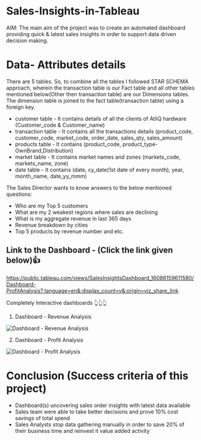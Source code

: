 # Sales-Insights-in-Tableau

AIM: The main aim of the project was to create an automated dashboard providing quick & latest sales insights in order to support data driven decision making.

# Data- Attributes details
There are 5 tables. So, to combine all the tables I followed STAR SCHEMA approach, wherein the transaction table is our Fact table and all other tables mentioned below(Other then transaction table) are our Dimensions tables. The dimension table is joined to the fact table(transaction table) using a foreign key.
- customer table - It contains details of all the clients of AtliQ hardware (Customer_code & Customer_name) 
- transaction table - It contains all the transactions details (product_code, customer_code, market_code, order_date, sales_qty, sales_amount)
- products table -  It contains (product_code, product_type- OwnBrand,Distribution)
- market table - It contains market names and zones (markets_code, markets_name, zone)
- date table - It contains (date, cy_date(1st date of every month), year, month_name, date_yy_mmm)


The Sales Director wants to know answers to the below mentioned questions:
- Who are my Top 5 customers 
- What are my 2 weakest regions where sales are declining
- What is my aggregate revenue in last 365 days
- Revenue breakdown by cities
- Top 5 products by revenue number
and etc.

## Link to the Dashboard - (Click the link given below)👍
https://public.tableau.com/views/SalesInsightsDashboard_16086159611580/Dashboard-ProfitAnalysis?:language=en&:display_count=y&:origin=viz_share_link
  
Completely Interactive dashboards 👆👆👆   
      
1) Dashboard - Revenue Analysis

![Dashboard - Revenue Analysis](https://user-images.githubusercontent.com/59524152/102855409-9ac80300-444a-11eb-8742-d7bd84a0e6b7.JPG)


2) Dashboard - Profit Analysis

![Dashboard - Profit Analysis](https://user-images.githubusercontent.com/59524152/102855794-48d3ad00-444b-11eb-9d3b-ec64fdbe0865.JPG)

# Conclusion (Success criteria of this project)
- Dashboard(s) uncovering sales order insights with latest data available
- Sales team were able to take better decisions and prove 10% cost savings of total spend
- Sales Analysts stop data gathering manually in order to save 20% of their business time and reinvest it value added activity


